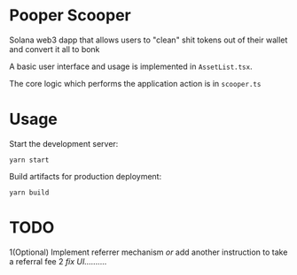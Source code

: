 # Pooper Scooper

Solana web3 dapp that allows users to "clean" shit tokens out of their wallet and convert it all to bonk

A basic user interface and usage is implemented in `AssetList.tsx`.

The core logic which performs the application action is in `scooper.ts`

# Usage

Start the development server:
```
yarn start
```

Build artifacts for production deployment:
```
yarn build
```

# TODO

   1(Optional) Implement referrer mechanism _or_ add another instruction to take a referral fee
   2 _fix UI.........._